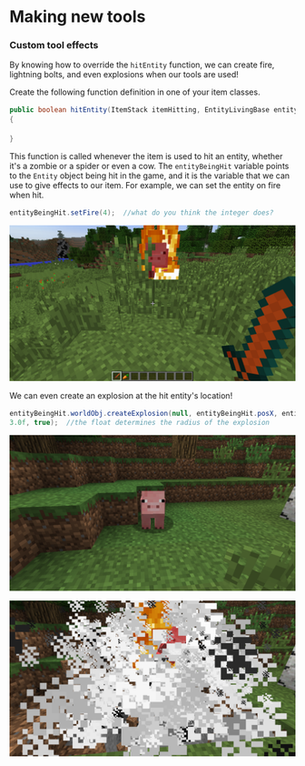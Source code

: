 
# Making new tools

### Custom tool effects
By knowing how to override the `hitEntity` function, we can create fire, lightning bolts, and even explosions when our tools are used!

Create the following function definition in one of your item classes.

```java
public boolean hitEntity(ItemStack itemHitting, EntityLivingBase entityBeingHit, EntityLivingBase entityHitting)
{

}
```

This function is called whenever the item is used to hit an entity, whether it's a zombie or a spider or even a cow. The `entityBeingHit` variable points to the `Entity` object being hit in the game, and it is the variable that we can use to give effects to our item. For example, we can set the entity on fire when hit.

```java
entityBeingHit.setFire(4);  //what do you think the integer does?
```

![Fire on hitting pig](curriculum/images/section_8/sword_hit_fire.png)

We can even create an explosion at the hit entity's location!

```java
entityBeingHit.worldObj.createExplosion(null, entityBeingHit.posX, entityBeingHit.posY, entityBeingHit.posZ,
3.0f, true);  //the float determines the radius of the explosion
```

![Before hitting pig](curriculum/images/section_8/sword_hit_explosion_pre.png)

![Explosion on hitting pig](curriculum/images/section_8/sword_hit_explosion.png)
